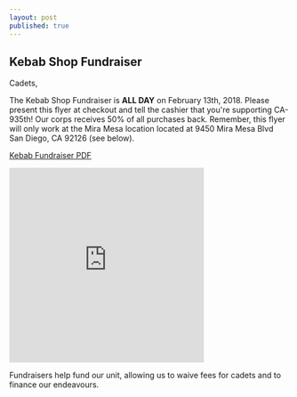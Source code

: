 ```yaml
---
layout: post
published: true
---
```

## Kebab Shop Fundraiser

Cadets,

The Kebab Shop Fundraiser is **ALL DAY** on February 13th, 2018. Please present this flyer at checkout and tell the cashier that you're supporting CA-935th! Our corps receives 50% of all purchases back. Remember, this flyer will only work at the Mira Mesa location located at 9450 Mira Mesa Blvd San Diego, CA 92126 (see below).

[Kebab Fundraiser PDF](https://drive.google.com/open?id=1QSx_odo96psZRwERdL-L-qloTAt9jTW8)
<iframe src="https://www.google.com/maps/embed?pb=!1m18!1m12!1m3!1d248.9312882781437!2d-117.12194687815595!3d32.91913281561909!2m3!1f0!2f0!3f0!3m2!1i1024!2i768!4f13.1!3m3!1m2!1s0x80dbf91c68c7174b%3A0x30d876fdff587610!2sC%2C+9450+Mira+Mesa+Blvd%2C+San+Diego%2C+CA+92126!5e0!3m2!1sen!2sus!4v1517374960966" width="350" height="350" frameborder="0" style="border:0" allowfullscreen></iframe>

Fundraisers help fund our unit, allowing us to waive fees for cadets and to finance our endeavours.
